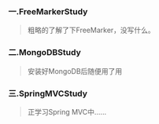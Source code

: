 ### 一.FreeMarkerStudy
>粗略的了解了下FreeMarker，没写什么。

### 二.MongoDBStudy
>安装好MongoDB后随便用了用

### 三.SpringMVCStudy
>正学习Spring MVC中......
